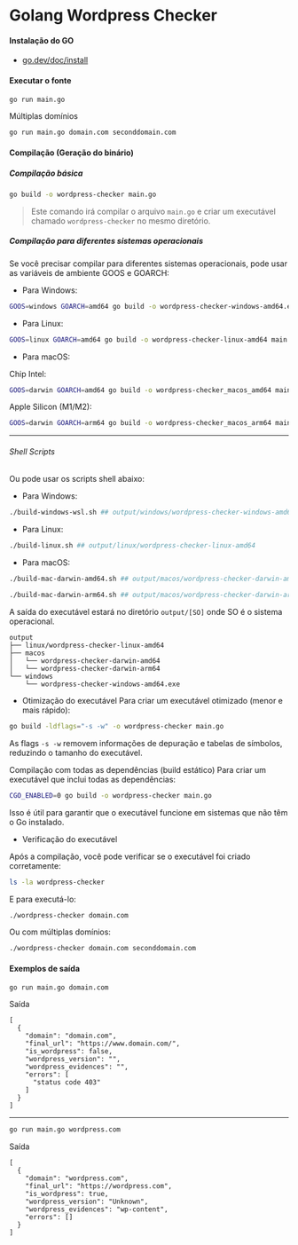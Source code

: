 # Golang Wordpress Checker

#### Instalação do GO
- [go.dev/doc/install](https://go.dev/doc/install)

#### Executar o fonte

```sh
go run main.go
```

Múltiplas domínios

```sh
go run main.go domain.com seconddomain.com
```

#### Compilação (Geração do binário)

##### Compilação básica

```sh
go build -o wordpress-checker main.go
```
> Este comando irá compilar o arquivo `main.go` e criar um executável chamado `wordpress-checker` no mesmo diretório.

##### Compilação para diferentes sistemas operacionais
Se você precisar compilar para diferentes sistemas operacionais, pode usar as variáveis de ambiente GOOS e GOARCH:

* Para Windows:
```sh
GOOS=windows GOARCH=amd64 go build -o wordpress-checker-windows-amd64.exe main.go
```

* Para Linux:
```sh
GOOS=linux GOARCH=amd64 go build -o wordpress-checker-linux-amd64 main.go
```

* Para macOS:

Chip Intel:
```sh
GOOS=darwin GOARCH=amd64 go build -o wordpress-checker_macos_amd64 main.go
```

Apple Silicon (M1/M2):
```sh
GOOS=darwin GOARCH=arm64 go build -o wordpress-checker_macos_arm64 main.go
```

--------------
###### Shell Scripts

Ou pode usar os scripts shell abaixo:

* Para Windows:
```sh
./build-windows-wsl.sh ## output/windows/wordpress-checker-windows-amd64.exe
```
* Para Linux:
```sh
./build-linux.sh ## output/linux/wordpress-checker-linux-amd64
```
* Para macOS:
```sh
./build-mac-darwin-amd64.sh ## output/macos/wordpress-checker-darwin-amd64
```

```sh
./build-mac-darwin-arm64.sh ## output/macos/wordpress-checker-darwin-arm64
```


A saída do executável estará no diretório `output/[SO]` onde SO é o sistema operacional.
```
output
├── linux/wordpress-checker-linux-amd64
├── macos
│   └── wordpress-checker-darwin-amd64
│   └── wordpress-checker-darwin-arm64
└── windows
    └── wordpress-checker-windows-amd64.exe
```

* Otimização do executável
Para criar um executável otimizado (menor e mais rápido):

```sh
go build -ldflags="-s -w" -o wordpress-checker main.go
```

As flags `-s -w` removem informações de depuração e tabelas de símbolos, reduzindo o tamanho do executável.

Compilação com todas as dependências (build estático)
Para criar um executável que inclui todas as dependências:

```sh
CGO_ENABLED=0 go build -o wordpress-checker main.go
```

Isso é útil para garantir que o executável funcione em sistemas que não têm o Go instalado.

* Verificação do executável

Após a compilação, você pode verificar se o executável foi criado corretamente:

```sh
ls -la wordpress-checker
```


E para executá-lo:
```sh
./wordpress-checker domain.com
```

Ou com múltiplas domínios:
```sh
./wordpress-checker domain.com seconddomain.com
```

#### Exemplos de saída
```sh
go run main.go domain.com
```
Saída
```
[
  {
    "domain": "domain.com",
    "final_url": "https://www.domain.com/",
    "is_wordpress": false,
    "wordpress_version": "",
    "wordpress_evidences": "",
    "errors": [
      "status code 403"
    ]
  }
]
```
-----

```sh
go run main.go wordpress.com
```
Saída
```
[
  {
    "domain": "wordpress.com",
    "final_url": "https://wordpress.com",
    "is_wordpress": true,
    "wordpress_version": "Unknown",
    "wordpress_evidences": "wp-content",
    "errors": []
  }
]
```
